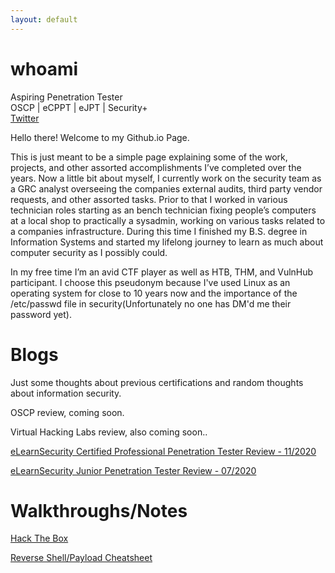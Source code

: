 ```yaml
---
layout: default
---
```


# whoami

Aspiring Penetration Tester  
OSCP | eCPPT | eJPT | Security+  
[Twitter](https://twitter.com/WatIsYourPasswd)    

Hello there! Welcome to my Github.io Page.  

This is just meant to be a simple page explaining some of the work, projects, and other assorted accomplishments I’ve completed over the years.  Now a little bit about myself, I currently work on the security team as a GRC analyst overseeing the companies external audits, third party vendor requests, and other assorted tasks.  Prior to that I worked in various technician roles starting as an bench technician fixing people’s computers at a local shop to practically a sysadmin, working on various tasks related to a companies infrastructure.  During this time I finished my B.S. degree in Information Systems and started my lifelong journey to learn as much about computer security as I possibly could.  

In my free time I’m an avid CTF player as well as HTB, THM, and VulnHub participant. I choose this pseudonym because I've used Linux as an operating system for close to 10 years now and the importance of the /etc/passwd file in security(Unfortunately no one has DM'd me their password yet).


# Blogs  
Just some thoughts about previous certifications and random thoughts about information security.  

OSCP review, coming soon.  

Virtual Hacking Labs review, also coming soon..

[eLearnSecurity Certified Professional Penetration Tester Review - 11/2020](./Blog/ecpptReview.md)

[eLearnSecurity Junior Penetration Tester Review - 07/2020](./Blog/ejptReview.md)


# Walkthroughs/Notes

[Hack The Box](./HTB/)

[Reverse Shell/Payload Cheatsheet](./misc/RevShellCS.md)

